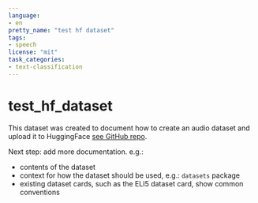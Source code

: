 ```yaml
---
language:
- en
pretty_name: "test hf dataset"
tags:
- speech
license: "mit"
task_categories:
- text-classification
---
```


# test_hf_dataset

This dataset was created to document how to create an audio dataset and upload
it to HuggingFace [see GitHub repo](https://github.com/guynich/test_hf_dataset).

Next step: add more documentation.
e.g.:
* contents of the dataset
* context for how the dataset should be used, e.g.: `datasets` package
* existing dataset cards, such as the ELI5 dataset card, show common conventions
